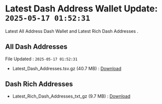 # Latest Dash Address Wallet Update: `2025-05-17 01:52:31`

Latest All Address Dash Wallet and Latest Rich Dash Addresses .

## All Dash Addresses

File Updated : `2025-05-17 01:52:31`

- Latest_Dash_Addresses.tsv.gz (40.7 MB) : [Download](https://github.com/Pymmdrza/Rich-Address-Wallet/releases/tag/Dash)

## Dash Rich Addresses

- Latest_Rich_Dash_Addresses_txt_gz (9.7 MB) : [Download](https://github.com/Pymmdrza/Rich-Address-Wallet/releases/tag/Dash)
